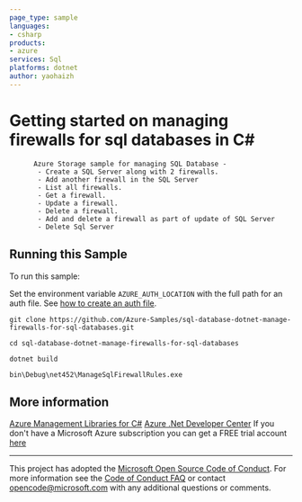 ```yaml
---
page_type: sample
languages:
- csharp
products:
- azure
services: Sql
platforms: dotnet
author: yaohaizh
---
```


# Getting started on managing firewalls for sql databases in C# #

          Azure Storage sample for managing SQL Database -
           - Create a SQL Server along with 2 firewalls.
           - Add another firewall in the SQL Server
           - List all firewalls.
           - Get a firewall.
           - Update a firewall.
           - Delete a firewall.
           - Add and delete a firewall as part of update of SQL Server
           - Delete Sql Server


## Running this Sample ##

To run this sample:

Set the environment variable `AZURE_AUTH_LOCATION` with the full path for an auth file. See [how to create an auth file](https://github.com/Azure/azure-libraries-for-net/blob/master/AUTH.md).

    git clone https://github.com/Azure-Samples/sql-database-dotnet-manage-firewalls-for-sql-databases.git

    cd sql-database-dotnet-manage-firewalls-for-sql-databases

    dotnet build

    bin\Debug\net452\ManageSqlFirewallRules.exe

## More information ##

[Azure Management Libraries for C#](https://github.com/Azure/azure-sdk-for-net/tree/Fluent)
[Azure .Net Developer Center](https://azure.microsoft.com/en-us/develop/net/)
If you don't have a Microsoft Azure subscription you can get a FREE trial account [here](http://go.microsoft.com/fwlink/?LinkId=330212)

---

This project has adopted the [Microsoft Open Source Code of Conduct](https://opensource.microsoft.com/codeofconduct/). For more information see the [Code of Conduct FAQ](https://opensource.microsoft.com/codeofconduct/faq/) or contact [opencode@microsoft.com](mailto:opencode@microsoft.com) with any additional questions or comments.